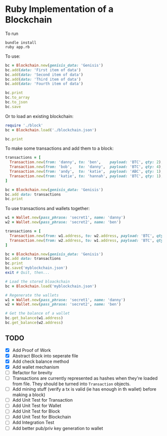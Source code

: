 # Ruby Implementation of a Blockchain

To run

```shell
bundle install
ruby app.rb
```

To use:

```ruby
bc = Blockchain.new(genisis_data: 'Genisis')
bc.add(data: 'First item of data')
bc.add(data: 'Second item of data')
bc.add(data: 'Third item of data')
bc.add(data: 'Fourth item of data')

bc.print
bc.to_array
bc.to_json
bc.save
```

Or to load an existing blockchain:

```ruby
require './block'
bc = Blockchain.load('./blockchain.json')

bc.print
```

To make some transactions and add them to a block:

```ruby
transactions = [
  Transaction.new(from: 'danny', to: 'ben',    payload: 'BTC', qty: 2),
  Transaction.new(from: 'bob',   to: 'danny',  payload: 'BTC', qty: 4),
  Transaction.new(from: 'andy',  to: 'katie',  payload: 'ABC', qty: 1),
  Transaction.new(from: 'katie', to: 'hannah', payload: 'BTC', qty: 1),
]

bc = Blockchain.new(genisis_data: 'Genisis')
bc.add data: transactions
bc.print
```

To use transactions and wallets together:

```ruby
w1 = Wallet.new(pass_phrase: 'secret1', name: 'danny')
w2 = Wallet.new(pass_phrase: 'secret2', name: 'ben')

transactions = [
  Transaction.new(from: w1.address, to: w2.address, payload: 'BTC', qty: 4),
  Transaction.new(from: w2.address, to: w1.address, payload: 'BTC', qty: 1)
]

bc = Blockchain.new(genisis_data: 'Genisis')
bc.add data: transactions
bc.print
bc.save('myblockchain.json')
exit # Quit, then...

# Load the stored bloackchain
bc = Blockchain.load('myblockchain.json')

# Regenerate the wallets
w1 = Wallet.new(pass_phrase: 'secret1', name: 'danny')
w2 = Wallet.new(pass_phrase: 'secret2', name: 'ben')

# Get the balance of a wallet
bc.get_balance(w1.address)
bc.get_balance(w2.address)
```

## TODO

- [X] Add Proof of Work
- [X] Abstract Block into seperate file
- [X] Add check balance method
- [X] Add wallet mechanism
- [ ] Refactor for brevity
- [ ] Transactions are currently represented as hashes when they're loaded from file. They should be turned into `Transaction` objects.
- [ ] Add mining stuff (verify a tx is valid (ie has enough in th wallet) before making a block)
- [ ] Add Unit Test for Transaction
- [ ] Add Unit Test for Wallet
- [ ] Add Unit Test for Block
- [ ] Add Unit Test for Blockchain
- [ ] Add Integration Test
- [ ] Add better pub/priv key generation to wallet
